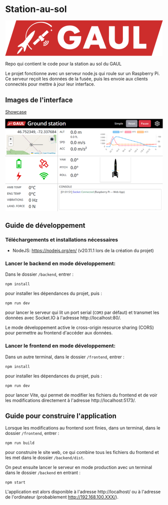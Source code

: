 # Station-au-sol

![GAUL Banner](doc/logo-full.webp)

Repo qui contient le code pour la station au sol du GAUL

Le projet fonctionne avec un serveur node.js qui roule sur un Raspberry Pi. Ce serveur reçoit les données de la fusée, puis les envoie aux clients connectés pour mettre à jour leur interface.

## Images de l'interface

[Showcase](doc/showcase/showcase.md)

![Interface 1](doc/showcase/interface-1.png)

## Guide de développement

### Téléchargements et installations nécessaires

- NodeJS: https://nodejs.org/en/ (v20.11.1 lors de la création du projet)

### Lancer le backend en mode développement:

Dans le dossier `/backend`, entrer :

```shell
npm install
```

pour installer les dépendances du projet, puis :

```shell
npm run dev
```

pour lancer le serveur qui lit un port serial (`COM3` par défaut) et transmet les données avec Socket.IO à l'adresse http://localhost:80/.

Le mode développement active le cross-origin resource sharing (CORS) pour permettre au frontend d'accéder aux données.

### Lancer le frontend en mode développement:

Dans un autre terminal, dans le dossier `/frontend`, entrer :

```shell
npm install
```

pour installer les dépendances du projet, puis :

```shell
npm run dev
```

pour lancer Vite, qui permet de modifier les fichiers du frontend et de voir les modifications directement à l'adresse http://localhost:5173/.

## Guide pour construire l'application

Lorsque les modifications au frontend sont finies, dans un terminal, dans le dossier `/frontend`, entrer :

```shell
npm run build
```

pour construire le site web, ce qui combine tous les fichiers du frontend et les met dans le dossier `/backend/dist`.

On peut ensuite lancer le serveur en mode production avec un terminal dans le dossier `/backend` en entrant :

```shell
npm start
```

L'application est alors disponible à l'adresse http://localhost/ ou à l'adresse de l'ordinateur (probablement http://192.168.100.XXX/).
